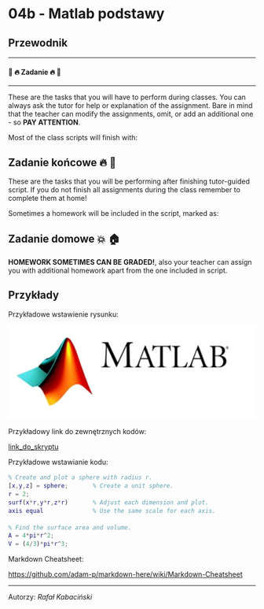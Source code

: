 # 04b - Matlab podstawy

## Przewodnik

---

#### :hammer: :fire: Zadanie :fire: :hammer:

---

These are the tasks that you will have to perform during classes. You can always ask the tutor for help or explanation of the assignment. Bare in mind that the teacher can modify the assignments, omit, or add an additional one - so **PAY ATTENTION**.

Most of the class scripts will finish with:

## Zadanie końcowe :fire: :hammer:

These are the tasks that you will be performing after finishing tutor-guided script. If you do not finish all assignments during the class remember to complete them at home!

Sometimes a homework will be included in the script, marked as:

## Zadanie domowe :boom: :house:

**HOMEWORK SOMETIMES CAN BE GRADED!**, also your teacher can assign you with additional homework apart from the one included in script.

## Przykłady

Przykładowe wstawienie rysunku:

![logo_matlab](_images/04/MATLAB-Logo.png)

Przykładowy link do zewnętrznych kodów:

[link_do_skryptu](_resources/04/sample_script.m)

Przykładowe wstawianie kodu:

```matlab
% Create and plot a sphere with radius r.
[x,y,z] = sphere;       % Create a unit sphere.
r = 2;
surf(x*r,y*r,z*r)       % Adjust each dimension and plot.
axis equal              % Use the same scale for each axis.

% Find the surface area and volume.
A = 4*pi*r^2;
V = (4/3)*pi*r^3;
```

Markdown Cheatsheet:

https://github.com/adam-p/markdown-here/wiki/Markdown-Cheatsheet

---

Autorzy: *Rafał Kabaciński*
